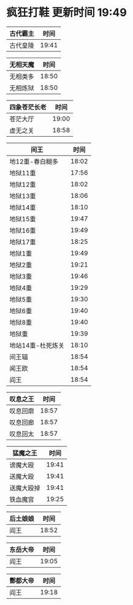 # 疯狂打鞋 更新时间 19:49

| 古代霸主   | 时间    |
|--------|-------|
| 古代皇陵 | 19:41 |

| 无相天魔   | 时间    |
|--------|-------|
| 无相类多 | 18:50 |
| 无相炼狱 | 18:50 |

| 四象苍茫长老   | 时间    |
|--------|-------|
| 苍茫大厅 | 19:00 |
| 虚无之关 | 18:58 |

| 间王   | 时间    |
|--------|-------|
| 地12重-春白糊多 | 18:02 |
| 地狱11重 | 17:56 |
| 地狱12重 | 18:02 |
| 地狱13重 | 18:06 |
| 地狱14重 | 18:10 |
| 地狱15重 | 19:47 |
| 地狱16重 | 19:49 |
| 地狱17重 | 18:25 |
| 地狱1重 | 19:49 |
| 地狱2重 | 19:21 |
| 地狱3重 | 19:46 |
| 地狱4重 | 19:29 |
| 地狱5重 | 19:30 |
| 地狱6重 | 19:40 |
| 地狱8重 | 19:40 |
| 地狱重 | 19:39 |
| 地站14重-杜死炼关 | 18:10 |
| 间王辐 | 18:54 |
| 闻王欧 | 18:54 |
| 阎王 | 18:54 |

| 叹息之王   | 时间    |
|--------|-------|
| 叹息回廓 | 18:57 |
| 叹息回廊 | 18:57 |
| 叹息回太 | 18:57 |

| 猛魔之王   | 时间    |
|--------|-------|
| 谤魔大殴 | 19:41 |
| 送魔大殴 | 19:41 |
| 送魔大殴掉 | 19:41 |
| 铁血魔宫 | 19:25 |

| 后土娘娘   | 时间    |
|--------|-------|
| 阎王 | 18:52 |

| 东岳大帝   | 时间    |
|--------|-------|
| 阎王 | 19:05 |

| 酆都大帝   | 时间    |
|--------|-------|
| 阎王 | 19:18 |